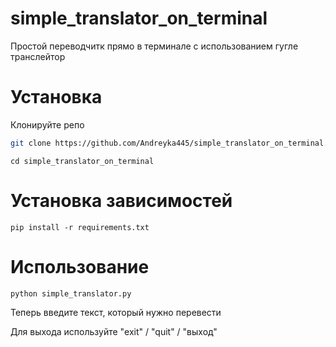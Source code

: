 # simple_translator_on_terminal
 Простой переводчитк прямо в терминале с использованием гугле транслейтор
 # Установка
 Клонируйте репо

 ```bash
git clone https://github.com/Andreyka445/simple_translator_on_terminal.git
```
```
cd simple_translator_on_terminal
```

# Установка зависимостей

```
pip install -r requirements.txt
```
# Использование
```
python simple_translator.py
```
Теперь введите текст, который нужно перевести

Для выхода используйте "exit" / "quit" / "выход"
